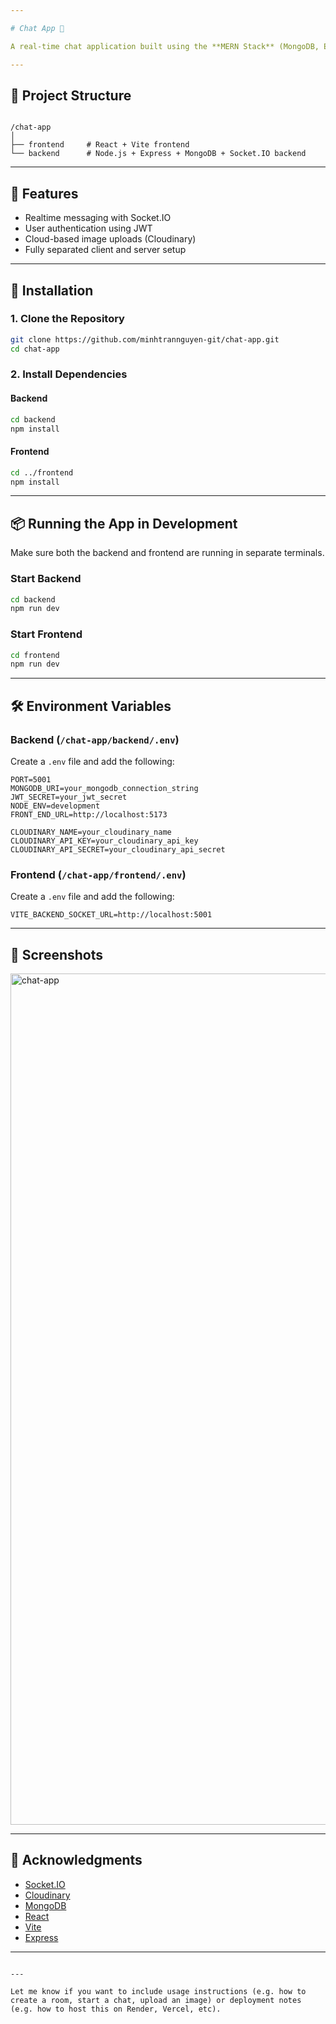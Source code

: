 ```yaml
---

# Chat App 💬

A real-time chat application built using the **MERN Stack** (MongoDB, Express, React, Node.js) with **Socket.IO** for live messaging. The app supports user authentication, real-time messaging, and image upload via Cloudinary.

---
```


## 📁 Project Structure

```

/chat-app
│
├── frontend     # React + Vite frontend
└── backend      # Node.js + Express + MongoDB + Socket.IO backend

````

---

## 🚀 Features

- Realtime messaging with Socket.IO
- User authentication using JWT
- Cloud-based image uploads (Cloudinary)
- Fully separated client and server setup

---

## 🔧 Installation

### 1. Clone the Repository

```bash
git clone https://github.com/minhtrannguyen-git/chat-app.git
cd chat-app
````

### 2. Install Dependencies

#### Backend

```bash
cd backend
npm install
```

#### Frontend

```bash
cd ../frontend
npm install
```

---

## 📦 Running the App in Development

Make sure both the backend and frontend are running in separate terminals.

### Start Backend

```bash
cd backend
npm run dev
```

### Start Frontend

```bash
cd frontend
npm run dev
```

---

## 🛠️ Environment Variables

### Backend (`/chat-app/backend/.env`)

Create a `.env` file and add the following:

```
PORT=5001
MONGODB_URI=your_mongodb_connection_string
JWT_SECRET=your_jwt_secret
NODE_ENV=development
FRONT_END_URL=http://localhost:5173

CLOUDINARY_NAME=your_cloudinary_name
CLOUDINARY_API_KEY=your_cloudinary_api_key
CLOUDINARY_API_SECRET=your_cloudinary_api_secret
```

### Frontend (`/chat-app/frontend/.env`)

Create a `.env` file and add the following:

```
VITE_BACKEND_SOCKET_URL=http://localhost:5001
```

---

## 📸 Screenshots
<img width="1362" alt="chat-app" src="https://github.com/user-attachments/assets/ac295a19-7682-4319-a1b3-66b4e93232bf" />


---

## 🙌 Acknowledgments

* [Socket.IO](https://socket.io/)
* [Cloudinary](https://cloudinary.com/)
* [MongoDB](https://www.mongodb.com/)
* [React](https://react.dev/)
* [Vite](https://vite.dev/)
* [Express](https://expressjs.com/)

---

```

---

Let me know if you want to include usage instructions (e.g. how to create a room, start a chat, upload an image) or deployment notes (e.g. how to host this on Render, Vercel, etc).
```
